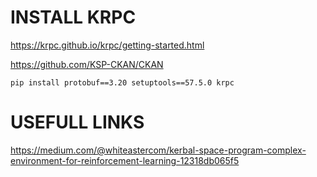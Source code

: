 # INSTALL KRPC

https://krpc.github.io/krpc/getting-started.html

https://github.com/KSP-CKAN/CKAN

```
pip install protobuf==3.20 setuptools==57.5.0 krpc
```

# USEFULL LINKS

https://medium.com/@whiteastercom/kerbal-space-program-complex-environment-for-reinforcement-learning-12318db065f5